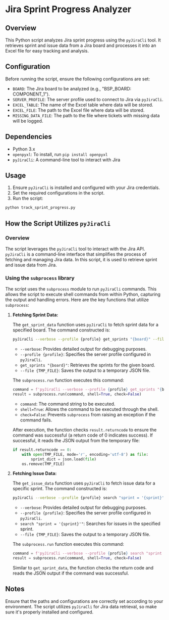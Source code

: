 
# Jira Sprint Progress Analyzer

## Overview

This Python script analyzes Jira sprint progress using the `pyJiraCli` tool. It retrieves sprint and issue data from a Jira board and processes it into an Excel file for easy tracking and analysis.

## Configuration

Before running the script, ensure the following configurations are set:

- `BOARD`: The Jira board to be analyzed (e.g., "BSP_BOARD: COMPONENT_1").
- `SERVER_PROFILE`: The server profile used to connect to Jira via `pyJiraCli`.
- `EXCEL_TABLE`: The name of the Excel table where data will be stored.
- `EXCEL_FILE`: The path to the Excel file where data will be stored.
- `MISSING_DATA_FILE`: The path to the file where tickets with missing data will be logged.

## Dependencies

- Python 3.x
- `openpyxl`: To install, run `pip install openpyxl`
- `pyJiraCli`: A command-line tool to interact with Jira

## Usage

1. Ensure `pyJiraCli` is installed and configured with your Jira credentials.
2. Set the required configurations in the script.
3. Run the script:

```sh
python track_sprint_progress.py
```

## How the Script Utilizes `pyJiraCli`

### Overview

The script leverages the `pyJiraCli` tool to interact with the Jira API. `pyJiraCli` is a command-line interface that simplifies the process of fetching and managing Jira data. In this script, it is used to retrieve sprint and issue data from Jira.

### Using the `subprocess` library

The script uses the `subprocess` module to run `pyJiraCli` commands. This allows the script to execute shell commands from within Python, capturing the output and handling errors. Here are the key functions that utilize `subprocess`:

1. **Fetching Sprint Data:**

   The `get_sprint_data` function uses `pyJiraCli` to fetch sprint data for a specified board. The command constructed is:

   ```sh
   pyJiraCli --verbose --profile {profile} get_sprints "{board}" --file {TMP_FILE}
   ```

   - `--verbose`: Provides detailed output for debugging purposes.
   - `--profile {profile}`: Specifies the server profile configured in `pyJiraCli`.
   - `get_sprints "{board}"`: Retrieves the sprints for the given board.
   - `--file {TMP_FILE}`: Saves the output to a temporary JSON file.

   The `subprocess.run` function executes this command:

   ```python
   command = f'pyJiraCli --verbose --profile {profile} get_sprints "{board}" --file {TMP_FILE}'
   result = subprocess.run(command, shell=True, check=False)
   ```

   - `command`: The command string to be executed.
   - `shell=True`: Allows the command to be executed through the shell.
   - `check=False`: Prevents `subprocess` from raising an exception if the command fails.

   After execution, the function checks `result.returncode` to ensure the command was successful (a return code of 0 indicates success). If successful, it reads the JSON output from the temporary file:

   ```python
   if result.returncode == 0:
       with open(TMP_FILE, mode='r', encoding='utf-8') as file:
           sprint_dict = json.load(file)
       os.remove(TMP_FILE)
   ```

2. **Fetching Issue Data:**

   The `get_issue_data` function uses `pyJiraCli` to fetch issue data for a specific sprint. The command constructed is:

   ```sh
   pyJiraCli --verbose --profile {profile} search "sprint = '{sprint}'" --file {TMP_FILE}
   ```

   - `--verbose`: Provides detailed output for debugging purposes.
   - `--profile {profile}`: Specifies the server profile configured in `pyJiraCli`.
   - `search "sprint = '{sprint}'"`: Searches for issues in the specified sprint.
   - `--file {TMP_FILE}`: Saves the output to a temporary JSON file.

   The `subprocess.run` function executes this command:

   ```python
   command = f'pyJiraCli --verbose --profile {profile} search "sprint = '{sprint}'" --file {TMP_FILE}'
   result = subprocess.run(command, shell=True, check=False)
   ```

   Similar to `get_sprint_data`, the function checks the return code and reads the JSON output if the command was successful.

## Notes

Ensure that the paths and configurations are correctly set according to your environment. The script utilizes `pyJiraCli` for Jira data retrieval, so make sure it's properly installed and configured.
